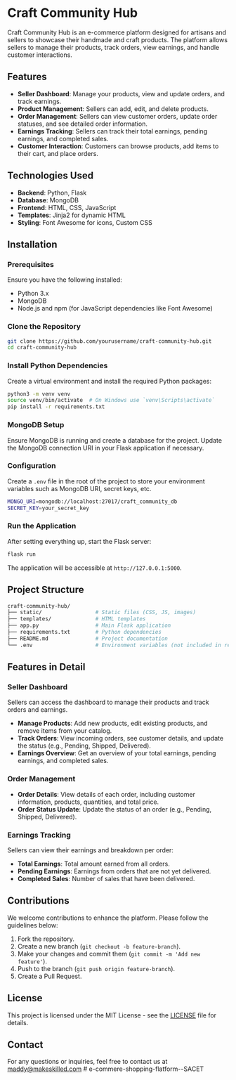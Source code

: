 
# Craft Community Hub

Craft Community Hub is an e-commerce platform designed for artisans and sellers to showcase their handmade and craft products. The platform allows sellers to manage their products, track orders, view earnings, and handle customer interactions.

## Features

- **Seller Dashboard**: Manage your products, view and update orders, and track earnings.
- **Product Management**: Sellers can add, edit, and delete products.
- **Order Management**: Sellers can view customer orders, update order statuses, and see detailed order information.
- **Earnings Tracking**: Sellers can track their total earnings, pending earnings, and completed sales.
- **Customer Interaction**: Customers can browse products, add items to their cart, and place orders.

## Technologies Used

- **Backend**: Python, Flask
- **Database**: MongoDB
- **Frontend**: HTML, CSS, JavaScript
- **Templates**: Jinja2 for dynamic HTML
- **Styling**: Font Awesome for icons, Custom CSS

## Installation

### Prerequisites

Ensure you have the following installed:

- Python 3.x
- MongoDB
- Node.js and npm (for JavaScript dependencies like Font Awesome)

### Clone the Repository

```bash
git clone https://github.com/yourusername/craft-community-hub.git
cd craft-community-hub
```

### Install Python Dependencies

Create a virtual environment and install the required Python packages:

```bash
python3 -m venv venv
source venv/bin/activate  # On Windows use `venv\Scripts\activate`
pip install -r requirements.txt
```

### MongoDB Setup

Ensure MongoDB is running and create a database for the project. Update the MongoDB connection URI in your Flask application if necessary.

### Configuration

Create a `.env` file in the root of the project to store your environment variables such as MongoDB URI, secret keys, etc.

```bash
MONGO_URI=mongodb://localhost:27017/craft_community_db
SECRET_KEY=your_secret_key
```

### Run the Application

After setting everything up, start the Flask server:

```bash
flask run
```

The application will be accessible at `http://127.0.0.1:5000`.

## Project Structure

```bash
craft-community-hub/
├── static/                 # Static files (CSS, JS, images)
├── templates/              # HTML templates
├── app.py                  # Main Flask application
├── requirements.txt        # Python dependencies
├── README.md               # Project documentation
└── .env                    # Environment variables (not included in repo)
```

## Features in Detail

### Seller Dashboard

Sellers can access the dashboard to manage their products and track orders and earnings.

- **Manage Products**: Add new products, edit existing products, and remove items from your catalog.
- **Track Orders**: View incoming orders, see customer details, and update the status (e.g., Pending, Shipped, Delivered).
- **Earnings Overview**: Get an overview of your total earnings, pending earnings, and completed sales.

### Order Management

- **Order Details**: View details of each order, including customer information, products, quantities, and total price.
- **Order Status Update**: Update the status of an order (e.g., Pending, Shipped, Delivered).

### Earnings Tracking

Sellers can view their earnings and breakdown per order:

- **Total Earnings**: Total amount earned from all orders.
- **Pending Earnings**: Earnings from orders that are not yet delivered.
- **Completed Sales**: Number of sales that have been delivered.

## Contributions

We welcome contributions to enhance the platform. Please follow the guidelines below:

1. Fork the repository.
2. Create a new branch (`git checkout -b feature-branch`).
3. Make your changes and commit them (`git commit -m 'Add new feature'`).
4. Push to the branch (`git push origin feature-branch`).
5. Create a Pull Request.

## License

This project is licensed under the MIT License - see the [LICENSE](LICENSE) file for details.

## Contact

For any questions or inquiries, feel free to contact us at maddy@makeskilled.com
#   e - c o m m e r e - s h o p p i n g - f l a t f o r m - - S A C E T  
 